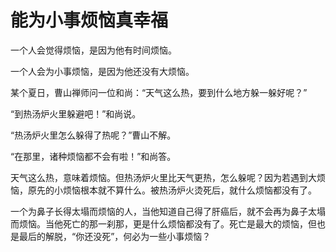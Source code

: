 # 能为小事烦恼真幸福

一个人会觉得烦恼，是因为他有时间烦恼。 

一个人会为小事烦恼，是因为他还没有大烦恼。 

某个夏日，曹山禅师问一位和尚：“天气这么热，要到什么地方躲一躲好呢？” 

“到热汤炉火里躲避吧！”和尚说。 

“热汤炉火里怎么躲得了热呢？”曹山不解。 

“在那里，诸种烦恼都不会有啦！”和尚答。 

天气这么热，意味着烦恼。但热汤炉火里比天气更热，怎么躲呢？因为若遇到大烦恼，原先的小烦恼根本就不算什么。被热汤炉火烫死后，就什么烦恼都没有了。 

一个为鼻子长得太塌而烦恼的人，当他知道自己得了肝癌后，就不会再为鼻子太塌而烦恼。当他死亡的那一刹那，更是什么烦恼都没有了。死亡是最大的烦恼，但也是最后的解脱，“你还没死”，何必为一些小事烦恼？